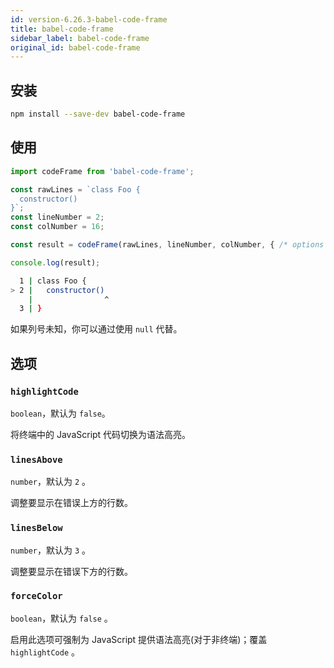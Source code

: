 ```yaml
---
id: version-6.26.3-babel-code-frame
title: babel-code-frame
sidebar_label: babel-code-frame
original_id: babel-code-frame
---
```


## 安装

```sh
npm install --save-dev babel-code-frame
```

## 使用

```js
import codeFrame from 'babel-code-frame';

const rawLines = `class Foo {
  constructor()
}`;
const lineNumber = 2;
const colNumber = 16;

const result = codeFrame(rawLines, lineNumber, colNumber, { /* options */ });

console.log(result);
```

```sh
  1 | class Foo {
> 2 |   constructor()
    |                ^
  3 | }
```

如果列号未知，你可以通过使用 `null` 代替。

## 选项

### `highlightCode`

`boolean`，默认为 `false`。

将终端中的 JavaScript 代码切换为语法高亮。

### `linesAbove`

`number`，默认为 `2` 。

调整要显示在错误上方的行数。

### `linesBelow`

`number`，默认为 `3` 。

调整要显示在错误下方的行数。

### `forceColor`

`boolean`，默认为 `false` 。

启用此选项可强制为 JavaScript 提供语法高亮(对于非终端)；覆盖 `highlightCode` 。
